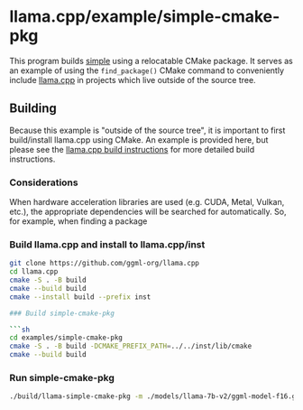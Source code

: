 # llama.cpp/example/simple-cmake-pkg

This program builds [simple](../simple) using a relocatable CMake package. It serves as an example of using the `find_package()` CMake command to conveniently include [llama.cpp](https://github.com/ggml-org/llama.cpp) in projects which live outside of the source tree.

## Building

Because this example is "outside of the source tree", it is important to first build/install llama.cpp using CMake. An example is provided here, but please see the [llama.cpp build instructions](../..) for more detailed build instructions.

### Considerations

When hardware acceleration libraries are used (e.g. CUDA, Metal, Vulkan, etc.), the appropriate dependencies will be searched for automatically. So, for example, when finding a package

### Build llama.cpp and install to llama.cpp/inst

```sh
git clone https://github.com/ggml-org/llama.cpp
cd llama.cpp
cmake -S . -B build
cmake --build build
cmake --install build --prefix inst

### Build simple-cmake-pkg

```sh
cd examples/simple-cmake-pkg
cmake -S . -B build -DCMAKE_PREFIX_PATH=../../inst/lib/cmake
cmake --build build
```

### Run simple-cmake-pkg

```sh
./build/llama-simple-cmake-pkg -m ./models/llama-7b-v2/ggml-model-f16.gguf "Hello my name is"
```
